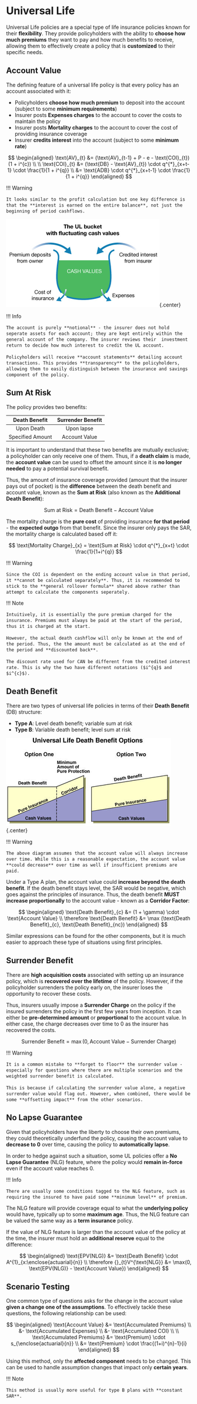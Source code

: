 # **Universal Life**

Universal Life policies are a special type of life insurance policies known for their **flexibility**. They provide policyholders with the ability to **choose how much premiums** they want to pay and how much benefits to receive, allowing them to effectively create a policy that is **customized** to their specific needs.

## **Account Value**

The defining feature of a universal life policy is that every policy has an account associated with it:

* Policyholders **choose how much premium** to deposit into the account (subject to some **minimum requirements**)
* Insurer posts **Expenses charges** to the account to cover the costs to maintain the policy
* Insurer posts **Mortality charges** to the account to cover the cost of providing insurance coverage
* Insurer **credits interest** into the account (subject to some **minimum rate**)

$$
\begin{aligned}
    \text{AV}_{t}
    &= (\text{AV}_{t-1} + P - e - \text{COI}_{t})(1 + i^{c}) \\
    \\
    \text{COI}_{t}
    &= (\text{DB} - \text{AV}_{t}) \cdot q^{*}_{x+t-1} \cdot \frac{1}{1 + i^{q}} \\
    &= \text{ADB} \cdot q^{*}_{x+t-1} \cdot \frac{1}{1 + i^{q}}
\end{aligned}
$$

!!! Warning

    It looks similar to the profit calculation but one key difference is that the **interest is earned on the entire balance**, not just the beginning of period cashflows.

<!-- Obtained from Oregon Gov -->
![UL Illustration](Assets/6.%20Universal%20Life.md/UL_Illustration.png){.center}

!!! Info

    The account is purely **notional** - the insurer does not hold seperate assets for each account; they are kept entirely within the general account of the company. The insurer reviews their  investment return to decide how much interest to credit the UL account.

    Policyholders will receive **account statements** detailing account transactions. This provides **transparency** to the policyholders, allowing them to easily distinguish between the insurance and savings component of the policy.

## **Sum At Risk**

The policy provides two benefits:

<center>

| **Death Benefit** | **Surrender Benefit** |
| :---------------: | :-------------------: |
|    Upon Death     |      Upon lapse       |
| Specified Amount  |     Account Value     |

</center>

It is important to understand that these two benefits are mutually exclusive; a policyholder can only receive one of them. Thus, if a **death claim** is made, the **account value** can be used to offset the amount since it is **no longer needed** to pay a potential survival benefit.

Thus, the amount of insurance coverage provided (amount that the insurer pays out of pocket) is the **difference** between the death benefit and account value, known as the **Sum at Risk** (also known as the **Additional Death Benefit**):

$$
    \text{Sum at Risk} = \text{Death Benefit} - \text{Account Value}
$$

The mortality charge is the **pure cost** of providing insurance **for that period** - the **expected outgo** from that benefit. Since the insurer only pays the SAR, the mortality charge is calculated based off it:

$$
    \text{Mortality Charge}_{x} = \text{Sum at Risk} \cdot q^{*}_{x+t} \cdot \frac{1}{1+i^{q}}
$$

!!! Warning

    Since the COI is dependent on the ending account value in that period, it **cannot be calculated separately**. Thus, it is recommended to stick to the **general rollover formula** shared above rather than attempt to calculate the components seperately.

!!! Note

    Intuitively, it is essentially the pure premium charged for the insurance. Premiums must always be paid at the start of the period, thus it is charged at the start.

    However, the actual death cashflow will only be known at the end of the period. Thus, the the amount must be calculated as at the end of the period and **discounted back**.

    The discount rate used for CAN be different from the credited interest rate. This is why the two have different notations ($i^{q}$ and $i^{c}$).

## **Death Benefit**

There are two types of universal life policies in terms of their **Death Benefit** (DB) structure:

* **Type A**: Level death benefit; variable sum at risk
* **Type B**: Variable death benefit; level sum at risk

<!-- Obtained from Wall Street Instructors -->
![UL_Type](Assets/6.%20Universal%20Life.md/UL_Type.png){.center}

!!! Warning

    The above diagram assumes that the account value will always increase over time. While this is a reasonable expectation, the account value **could decrease** over time as well if insufficient premiums are paid.

Under a Type A plan, the account value could **increase beyond the death benefit**. If the death benefit stays level, the SAR would be negative, which goes against the principles of insurance. Thus, the death benefit **MUST increase proportionally** to the account value - known as a **Corridor Factor**:

$$
\begin{aligned}
    \text{Death Benefit}_{c} &= (1 + \gamma) \cdot \text{Account Value} \\
    \therefore \text{Death Benefit} &= \max (\text{Death Benefit}_{c}, \text{Death Benefit}_{nc})   
\end{aligned}
$$

Similar expressions can be found for the other components, but it is much easier to approach these type of situations using first principles.

## **Surrender Benefit**

There are **high acquisition costs** associated with setting up an insurance policy, which is **recovered over the lifetime** of the policy. However, if the policyholder surrenders the policy early on, the insurer loses the opportunity to recover these costs.

Thus, insurers usually impose a **Surrender Charge** on the policy if the insured surrenders the policy in the first few years from inception. It can either be **pre-determined amount** or **proportional** to the account value. In either case, the charge decreases over time to 0 as the insurer has recovered the costs.

$$
    \text{Surrender Benefit} = \max (0, \text{Account Value} - \text{Surrender Charge})
$$

!!! Warning

    It is a common mistake to **forget to floor** the surrender value - especially for questions where there are multiple scenarios and the weighted surrender benefit is calculated.

    This is because if calculating the surrender value alone, a negative surrender value would flag out. However, when combined, there would be some **offsetting impact** from the other scenarios.

## **No Lapse Guarantee**

Given that policyholders have the liberty to choose their own premiums, they could theoretically underfund the policy, causing the account value to **decrease to 0** over time, causing the policy to **automatically lapse**.

In order to hedge against such a situation, some UL policies offer a **No Lapse Guarantee** (NLG) feature, where the policy would **remain in-force** even if the account value reaches 0.

!!! Info

    There are usually some conditions tagged to the NLG feature, such as requiring the insured to have paid some **minimum level** of premium.

The NLG feature will provide coverage equal to what the **underlying policy** would have, typically up to some **maximum age**. Thus, the NLG feature can be valued the same way as a **term insurance** policy.

If the value of NLG feature is larger than the account value of the policy at the time, the insurer must hold an **additional reserve** equal to the difference:

$$
\begin{aligned}
    \text{EPV(NLG)} &= \text{Death Benefit} \cdot A^{1}_{x:\enclose{actuarial}{n}} \\
    \therefore {}_{t}V^{\text{NLG}} &= \max(0, \text{EPV(NLG)} - \text{Account Value})
\end{aligned}
$$

## **Scenario Testing**

One common type of questions asks for the change in the account value **given a change one of the assumptions**. To effectively tackle these questions, the following relationship can be used:

$$
\begin{aligned}
    \text{Account Value}
    &= \text{Accumulated Premiums} \\
    &- \text{Accumulated Expenses} \\
    &- \text{Accumulated COI} \\
    \\
    \text{Accumulated Premiums}
    &= \text{Premium} \cdot s_{\enclose{actuarial}{n}} \\
    &= \text{Premium} \cdot \frac{(1+i)^{n}-1}{i}
\end{aligned}
$$

Using this method, only the **affected component** needs to be changed. This can be used to handle assumption changes that impact only **certain years**.

!!! Note

    This method is usually more useful for type B plans with **constant SAR**.